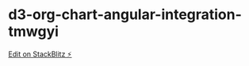 # d3-org-chart-angular-integration-tmwgyi

[Edit on StackBlitz ⚡️](https://stackblitz.com/edit/d3-org-chart-angular-integration-tmwgyi)